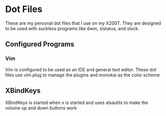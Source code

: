 # Dot Files

These are my personal dot files that I use on my X200T. They are designed to be used with
suckless programs like dwm, slstatus, and slock.

## Configured Programs

### Vim

Vim is configured to be used as an IDE and general text editor. These dot files use vim plug to manage
the plugins and monokai as the color scheme

## XBindKeys

XBindKeys is started when x is started and uses alsautils to make the volume up and down buttons work
